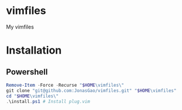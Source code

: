 # vimfiles
My vimfiles

# Installation

## Powershell

```powershell
Remove-Item -Force -Recurse "$HOME\vimfiles\"
git clone "git@github.com:JonasGao/vimfiles.git" "$HOME\vimfiles"
cd "$HOME\vimfiles\"
.\install.ps1 # Install plug.vim
```
